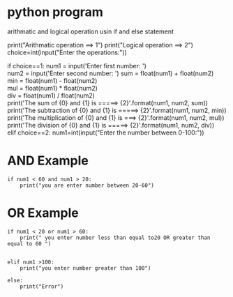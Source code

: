 # python program
arithmatic and logical operation usin if and else statement



print("Arithmatic operation ==> 1")
print("Logical operation    ==> 2")
choice=int(input("Enter the operations:"))
  
if choice==1:
    num1 = input('Enter first number: ')  
    num2 = input('Enter second number: ')
    sum = float(num1) + float(num2)  
    min = float(num1) - float(num2)  
    mul = float(num1) * float(num2)  
    div = float(num1) / float(num2)  
    print('The sum of {0} and {1} is          =====> {2}'.format(num1, num2, sum))  
    print('The subtraction of {0} and {1} is  =====> {2}'.format(num1, num2, min))  
    print('The multiplication of {0} and {1} is ===> {2}'.format(num1, num2, mul))  
    print('The division of {0} and {1} is     =====> {2}'.format(num1, num2, div))  
elif choice==2:
    num1=int(input("Enter the number between 0-100:"))
# AND Example
    if num1 < 60 and num1 > 20:
	    print("you are enter number between 20-60")
    
# OR Example
    if num1 < 20 or num1 > 60:
	    print(" you enter number less than equal to20 OR greater than equal to 60 ")
	
	    
    elif num1 >100:
        print("you enter number greater than 100")
    
    else:
        print("Error")
	  
